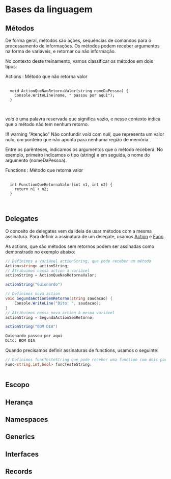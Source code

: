 # Bases da linguagem

## Métodos

De forma geral, métodos são ações, sequências de comandos para o processamento de informações.
Os métodos podem receber argumentos na forma de variáveis, e retornar ou não informação.

No contexto deste treinamento, vamos classificar os métodos em dois tipos:

Actions
: Método que não retorna valor
  <pre>
  <code>
  void ActionQueNaoRetornaValor(string nomeDaPessoa) {
    Console.WriteLine(nome, " passou por aqui");
  }
  </code>
  </pre>

*void* é uma palavra reservada que significa vazio, e nesse contexto indica que o método não tem nenhum retorno. 

!!! warning "Atenção"
    Não confundir *void* com *null*, que representa um valor nulo, um ponteiro que não aponta para nenhuma região de memória.

Entre os parênteses, indicamos os argumentos que o método receberá. No exemplo, primeiro indicamos o tipo (string) e em seguida, o nome do argumento (nomeDaPessoa).

Functions
: Método que retorna valor
  <pre>
  <code>
  int FunctionQueRetornaValor(int n1, int n2) {
    return n1 + n2;
  }
  </code>
  </pre>
  



## Delegates

O conceito de delegates vem da ideia de usar métodos com a mesma assinatura. Para definir a assinatura de um delegate, usamos [Action](https://learn.microsoft.com/pt-br/dotnet/api/system.action-1?view=net-7.0) e [Func](https://learn.microsoft.com/pt-br/dotnet/api/system.func-1?view=net-7.0).

As actions, que são métodos sem retornos podem ser assinadas como demonstrado no exemplo abaixo:

```csharp
// Definimos a variável actionString, que pode receber um método 
Action<string> actionString;
// Atribuimos nossa action à variável
actionString = ActionQueNaoRetornaValor; 

actionString("Guionardo")

// Definimos nova action
void SegundaActionSemRetorno(string saudacao) {
    Console.WriteLine("Dito: ", saudacao);
}
// Atribuimos nossa nova action à mesma variável
actionString = SegundaActionSemRetorno;

actionString("BOM DIA")
```
```bash
Guionardo passou por aqui
Dito: BOM DIA
```

Quando precisamos definir assinaturas de functions, usamos o seguinte:

```csharp
// Definimos funcTesteString que pode receber uma function com dois parâmetros (string e int) e um retorno bool. 
Func<string,int,bool> funcTesteString;



```


## Escopo

## Herança

## Namespaces

## Generics

## Interfaces

## Records